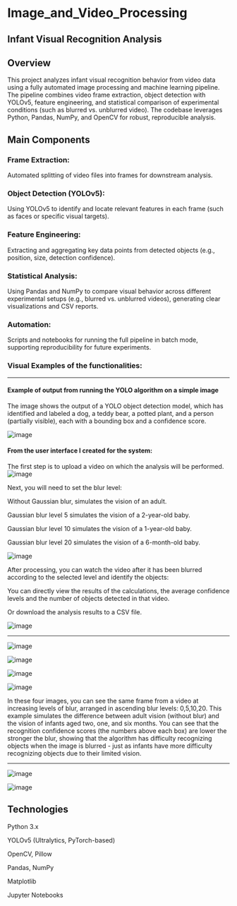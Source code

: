 # Image_and_Video_Processing

## Infant Visual Recognition Analysis


## Overview
This project analyzes infant visual recognition behavior from video data using a fully automated image processing and machine learning pipeline.
The pipeline combines video frame extraction, object detection with YOLOv5, feature engineering, and statistical comparison of experimental conditions (such as blurred vs. unblurred video). The codebase leverages Python, Pandas, NumPy, and OpenCV for robust, reproducible analysis.


## Main Components

### Frame Extraction:
Automated splitting of video files into frames for downstream analysis.

### Object Detection (YOLOv5):
Using YOLOv5 to identify and locate relevant features in each frame (such as faces or specific visual targets).

### Feature Engineering:
Extracting and aggregating key data points from detected objects (e.g., position, size, detection confidence).

### Statistical Analysis:
Using Pandas and NumPy to compare visual behavior across different experimental setups (e.g., blurred vs. unblurred videos), generating clear visualizations and CSV reports.

### Automation:
Scripts and notebooks for running the full pipeline in batch mode, supporting reproducibility for future experiments.


### Visual Examples of the functionalities:
---

#### Example of output from running the YOLO algorithm on a simple image

The image shows the output of a YOLO object detection model, which has identified and labeled a dog, a teddy bear, a potted plant, and a person (partially visible), each with a bounding box and a confidence score.

![image](https://github.com/user-attachments/assets/7bcb3088-160c-4081-bc9f-7b3b4e012a06)



#### From the user interface I created for the system:
The first step is to upload a video on which the analysis will be performed.
![image](https://github.com/user-attachments/assets/63d82cfd-00a6-44b6-8d56-e413624d590f)

Next, you will need to set the blur level:

Without Gaussian blur, simulates the vision of an adult.

Gaussian blur level 5 simulates the vision of a 2-year-old baby.

Gaussian blur level 10 simulates the vision of a 1-year-old baby.

Gaussian blur level 20 simulates the vision of a 6-month-old baby.

![image](https://github.com/user-attachments/assets/b0f1cb4c-a8e6-439d-9ab0-7348bdecf8a4)

After processing, you can watch the video after it has been blurred according to the selected level and identify the objects:

You can directly view the results of the calculations, the average confidence levels and the number of objects detected in that video.

Or download the analysis results to a CSV file.

![image](https://github.com/user-attachments/assets/98dda894-ebb7-4d50-aa0a-39ba18c38795)

----

![image](https://github.com/user-attachments/assets/08e81f44-0bf6-4f0b-a69f-9a29fd5453cc)

![image](https://github.com/user-attachments/assets/f41cf1a4-e85c-45eb-b05a-ffe8b7f13090)

![image](https://github.com/user-attachments/assets/bb6184b2-bcfd-4f1f-8335-24f45ab99681)

![image](https://github.com/user-attachments/assets/8a449a3d-345b-4872-9ab7-9bec15eab152)


In these four images, you can see the same frame from a video at increasing levels of blur, arranged in ascending blur levels: 0,5,10,20.
This example simulates the difference between adult vision (without blur) and the vision of infants aged two, one, and six months.
You can see that the recognition confidence scores (the numbers above each box) are lower the stronger the blur, showing that the algorithm has difficulty recognizing objects when the image is blurred - just as infants have more difficulty recognizing objects due to their limited vision.

----

![image](https://github.com/user-attachments/assets/9cd6e5e3-b0c6-45ef-9292-612c4b134261)

![image](https://github.com/user-attachments/assets/31e0645d-a03f-4961-be7e-f448ac0de56f)


## Technologies
Python 3.x

YOLOv5 (Ultralytics, PyTorch-based)

OpenCV, Pillow

Pandas, NumPy

Matplotlib

Jupyter Notebooks
